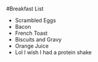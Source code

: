 #Breakfast List

- Scrambled Eggs
- Bacon
- French Toast
- Biscuits and Gravy
- Orange Juice
- Lol I wish I had a protein shake
